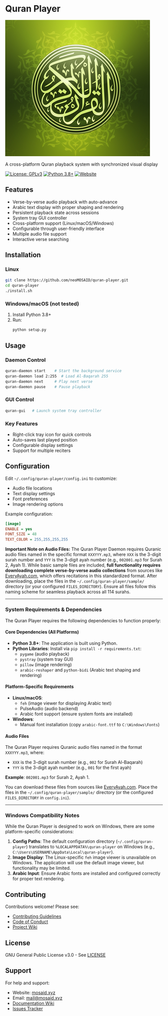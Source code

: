 # Quran Player

![Project Logo](https://raw.githubusercontent.com/neoMOSAID/quran-player/main/icon.png)


A cross-platform Quran playback system with synchronized visual display

[![License: GPLv3](https://img.shields.io/badge/License-GPLv3-blue.svg)](https://www.gnu.org/licenses/gpl-3.0)
[![Python 3.8+](https://img.shields.io/badge/Python-3.8%2B-green)](https://python.org)
[![Website](https://img.shields.io/badge/Website-mosaid.xyz-blue)]( https://mosaid.xyz/quran-player)

## Features

- Verse-by-verse audio playback with auto-advance
- Arabic text display with proper shaping and rendering
- Persistent playback state across sessions
- System tray GUI controller
- Cross-platform support (Linux/macOS/Windows)
- Configurable through user-friendly interface
- Multiple audio file support
- Interactive verse searching

## Installation

### Linux
```bash
git clone https://github.com/neoMOSAID/quran-player.git
cd quran-player
./install.sh
```

### Windows/macOS (not tested)
1. Install Python 3.8+
2. Run:
   ```bash
   python setup.py
   ```

## Usage

### Daemon Control
```bash
quran-daemon start    # Start the background service
quran-daemon load 2:255  # Load Al-Baqarah 255
quran-daemon next     # Play next verse
quran-daemon pause    # Pause playback
```

### GUI Control
```bash
quran-gui   # Launch system tray controller
```

### Key Features
- Right-click tray icon for quick controls
- Auto-saves last played position
- Configurable display settings
- Support for multiple reciters

## Configuration

Edit `~/.config/quran-player/config.ini` to customize:
- Audio file locations
- Text display settings
- Font preferences
- Image rendering options

Example configuration:
```ini
[image]
ENABLE = yes
FONT_SIZE = 48
TEXT_COLOR = 255,255,255,255
```

**Important Note on Audio Files:** The Quran Player Daemon requires Quranic audio files named in the specific format `XXXYYY.mp3`, where `XXX` is the 3-digit surah number and `YYY` is the 3-digit ayah number (e.g., `002001.mp3` for Surah 2, Ayah 1). While basic sample files are included, **full functionality requires downloading complete verse-by-verse audio collections** from sources like [EveryAyah.com](https://everyayah.com/recitations_ayat.html), which offers recitations in this standardized format. After downloading, place the files in the `~/.config/quran-player/sample/` directory (or your configured `FILES_DIRECTORY`). Ensure all files follow this naming scheme for seamless playback across all 114 surahs.


---

### **System Requirements & Dependencies**

The Quran Player requires the following dependencies to function properly:

#### **Core Dependencies (All Platforms)**
- **Python 3.8+**: The application is built using Python.
- **Python Libraries**: Install via `pip install -r requirements.txt`:
  - `pygame` (audio playback)
  - `pystray` (system tray GUI)
  - `pillow` (image rendering)
  - `arabic-reshaper` and `python-bidi` (Arabic text shaping and rendering)

#### **Platform-Specific Requirements**
- **Linux/macOS**:
  - `feh` (image viewer for displaying Arabic text)
  - PulseAudio  (audio backend)
  - Arabic font support (ensure system fonts are installed)
- **Windows**:
  - Manual font installation (copy `arabic-font.ttf` to `C:\Windows\Fonts`)

#### **Audio Files**
The Quran Player requires Quranic audio files named in the format `XXXYYY.mp3`, where:
- `XXX` is the 3-digit surah number (e.g., `002` for Surah Al-Baqarah)
- `YYY` is the 3-digit ayah number (e.g., `001` for the first ayah)

**Example**: `002001.mp3` for Surah 2, Ayah 1.

You can download these files from sources like [EveryAyah.com](https://everyayah.com/recitations_ayat.html). Place the files in the `~/.config/quran-player/sample/` directory (or the configured `FILES_DIRECTORY` in `config.ini`).

---

### **Windows Compatibility Notes**
While the Quran Player is designed to work on Windows, there are some platform-specific considerations:
1. **Config Paths**: The default configuration directory (`~/.config/quran-player`) translates to `%LOCALAPPDATA%\quran-player` on Windows (e.g., `C:\Users\USERNAME\AppData\Local\quran-player`).
2. **Image Display**: The Linux-specific `feh` image viewer is unavailable on Windows. The application will use the default image viewer, but functionality may be limited.
3. **Arabic Input**: Ensure Arabic fonts are installed and configured correctly for proper text rendering.



## Contributing

Contributions welcome! Please see:
- [Contributing Guidelines](CONTRIBUTING.md)
- [Code of Conduct](CODE_OF_CONDUCT.md)
- [Project Wiki](https://github.com/neoMOSAID/quran-player/wiki)

## License

GNU General Public License v3.0 - See [LICENSE](LICENSE)

## Support

For help and support:
- Website: [mosaid.xyz]( https://mosaid.xyz/quran-player)
- Email: mail@mosaid.xyz
- [Documentation Wiki](https://github.com/neoMOSAID/quran-player/wiki)
- [Issues Tracker](https://github.com/neoMOSAID/quran-player/issues)
